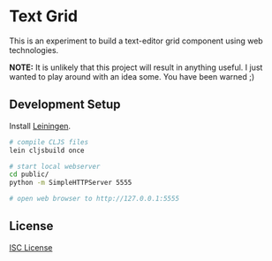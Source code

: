 # Text Grid

This is an experiment to build a text-editor grid component using web
technologies.

**NOTE:** It is unlikely that this project will result in anything useful. I
just wanted to play around with an idea some. You have been warned ;)

## Development Setup

Install [Leiningen].

```sh
# compile CLJS files
lein cljsbuild once

# start local webserver
cd public/
python -m SimpleHTTPServer 5555

# open web browser to http://127.0.0.1:5555
```

## License

[ISC License]

[Leiningen]:http://leiningen.org/
[ISC License]:LICENSE.md
